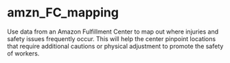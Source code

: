 # amzn_FC_mapping
Use data from an Amazon Fulfillment Center to map out where injuries and safety issues frequently occur. This will help the center pinpoint locations that require additional cautions or physical adjustment to promote the safety of workers.
